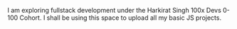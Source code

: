 I am exploring fullstack development under the Harkirat Singh 100x Devs 0-100 Cohort. 
I shall be using this space to upload all my basic JS projects. 
